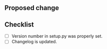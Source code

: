 ## Proposed change
<!--
  Please give us the big picture of your change.
-->

## Checklist
<!--
  In case your pull request goes to master, please have a look at the following checklist. Otherwise feel free to remove this chapter.
  Put an 'x' in the boxes that apply. 
-->

- [ ] Version number in setup.py was properly set.
- [ ] Changelog is updated.
